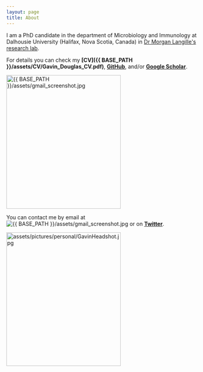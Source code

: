 ```yaml
---
layout: page
title: About
---
```


I am a PhD candidate in the department of Microbiology and Immunology at Dalhousie University (Halifax, Nova Scotia, Canada) in [Dr Morgan Langille's research lab](http://morganlangille.com).

For details you can check my **[CV]({{ BASE_PATH }}/assets/CV/Gavin_Douglas_CV.pdf)**, **[GitHub](https://github.com/gavinmdouglas)**, and/or **[Google Scholar](https://scholar.google.ca/citations?hl=en&user=EhhXPUkAAAAJ)**.
    
<td class="left">
	<img src="{{ BASE_PATH }}/assets/gmail_screenshot.jpg" alt="{{ BASE_PATH }}/assets/gmail_screenshot.jpg" title="gmail" align="middle" height="350" width="300">
</td>
          
You can contact me by email at <img src="{{ BASE_PATH }}/assets/gmail_screenshot.jpg" alt="{{ BASE_PATH }}/assets/gmail_screenshot.jpg" title="gmail"> or on **[Twitter](https://twitter.com/gavin_m_douglas)**. 
    
<td class="left">
        <img src="{{ BASE_PATH }}/assets/pictures/personal/GavinHeadshot.jpg" alt="assets/pictures/personal/GavinHeadshot.jpg" title="GavinHeadshot" align="middle" height="350" width="300">
</td>
  
